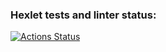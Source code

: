 ### Hexlet tests and linter status:
[![Actions Status](https://github.com/Mixey000/frontend-project-46/actions/workflows/hexlet-check.yml/badge.svg)](https://github.com/Mixey000/frontend-project-46/actions)